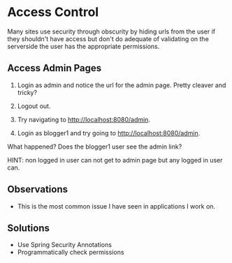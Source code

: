 # Access Control

Many sites use security through obscurity by hiding urls from the user if they shouldn't have access but don't do adequate of validating on the serverside the user has the appropriate permissions. 

## Access Admin Pages

1. Login as admin and notice the url for the admin page. Pretty cleaver and tricky?

2. Logout out.

3. Try navigating to [http://localhost:8080/admin](http://localhost:8080/admin).

4. Login as blogger1 and try going to [http://localhost:8080/admin](http://localhost:8080/admin).

What happened? Does the blogger1 user see the admin link?

HINT: non logged in user can not get to admin page but any logged in user can.

## Observations

* This is the most common issue I have seen in applications I work on.

## Solutions

* Use Spring Security Annotations
* Programmatically check permissions